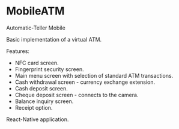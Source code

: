 # MobileATM

Automatic-Teller Mobile

Basic implementation of a virtual ATM.<br />

Features:

- NFC card screen.
- Fingerprint security screen.
- Main menu screen with selection of standard ATM transactions.
- Cash withdrawal screen - currency exchange extension.
- Cash deposit screen.
- Cheque deposit screen - connects to the camera.
- Balance inquiry screen.
- Receipt option.

React-Native application.<br />
